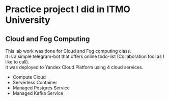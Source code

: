 # Practice project I did in ITMO University
## Cloud and Fog Computing
This lab work was done for Cloud and Fog computing class.  
It is a simple telegram-bot that offers online todo-list (Collaboration tool as I like to call).  
It was deployed to Yandex Cloud Platform using 4 cloud services.  
- Compute Cloud
- Serverless Container
- Managed Postgres Service
- Managed Kafka Service

